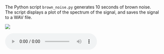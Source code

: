 The Python script `brown_noise.py` generates 10 seconds of brown noise.
The script displays a plot of the spectrum of the signal, and saves
the signal to a WAV file.

![](https://github.com/WarrenWeckesser/experiments/blob/master/python/scipy/brown-noise/brown-spectrum.svg)

<audio controls>
<source src="https://github.com/WarrenWeckesser/experiments/blob/master/python/scipy/brown-noise/brown.wav" type="audio/wav">
Your browser does not support the WAV audio element.
</audio>
